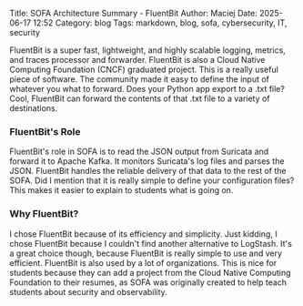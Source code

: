 Title: SOFA Architecture Summary - FluentBit
Author: Maciej
Date: 2025-06-17 12:52
Category: blog
Tags: markdown, blog, sofa, cybersecurity, IT, security

FluentBit is a super fast, lightweight, and highly scalable logging, metrics, and traces processor and forwarder. FluentBit is also a Cloud Native Computing Foundation (CNCF) graduated project. This is a really useful piece of software. The community made it easy to define the input of whatever you what to forward. Does your Python app export to a .txt file? Cool, FluentBit can forward the contents of that .txt file to a variety of destinations. 

### FluentBit's Role
FluentBit's role in SOFA is to read the JSON output from Suricata and forward it to Apache Kafka. It monitors Suricata's log files and parses the JSON. FluentBit handles the reliable delivery of that data to the rest of the SOFA. Did I mention that it is really simple to define your configuration files? This makes it easier to explain to students what is going on.

### Why FluentBit?
I chose FluentBit because of its efficiency and simplicity. Just kidding, I chose FluentBit because I couldn't find another alternative to LogStash. It's a great choice though, because FluentBit is really simple to use and very efficient. FluentBit is also used by a lot of organizations. This is nice for students because they can add a project from the Cloud Native Computing Foundation to their resumes, as SOFA was originally created to help teach students about security and observability. 